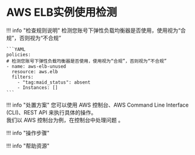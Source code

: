 # AWS ELB实例使用检测

!!! info "检查规则说明"
    检测您账号下弹性负载均衡器是否使用，使用视为“合规”，否则视为“不合规”

    ```YAML
    policies:
    # 检测您账号下弹性负载均衡器是否使用，使用视为“合规”，否则视为“不合规”
    - name: aws-elb-unused
      resource: aws.elb
      filters:
        - "tag:maid_status": absent
        - Instances: []
    ```

!!! info "处置方案"
    您可以使用 AWS 控制台、AWS Command Line Interface (CLI)、REST API 来执行具体的操作。   
    我们以 AWS 控制台为例，在控制台中处理问题 。



!!! info "操作步骤"





!!! info "帮助资源"
    